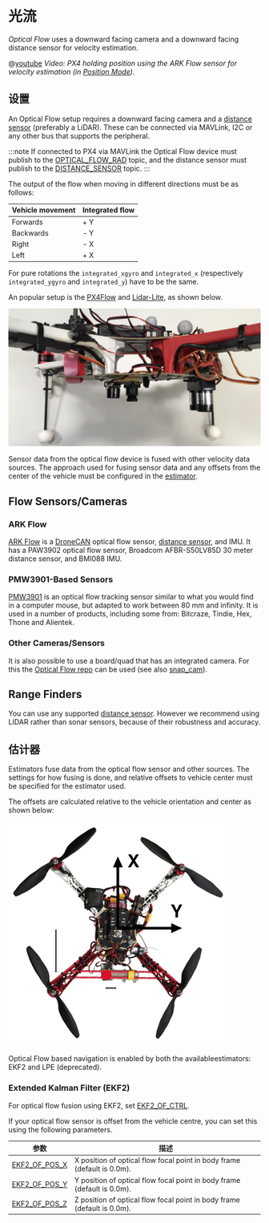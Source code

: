 # 光流

*Optical Flow* uses a downward facing camera and a downward facing distance sensor for velocity estimation.

@[youtube](https://youtu.be/aPQKgUof3Pc) *Video: PX4 holding position using the ARK Flow sensor for velocity estimation (in [Position Mode](../flight_modes/position_mc.md)).* 
<!-- ARK Flow with PX4 Optical Flow Position Hold: 20210605 -->

## 设置

An Optical Flow setup requires a downward facing camera and a [distance sensor](../sensor/rangefinders.md) (preferably a LiDAR). These can be connected via MAVLink, I2C or any other bus that supports the peripheral.

:::note
If connected to PX4 via MAVLink the Optical Flow device must publish to the [OPTICAL_FLOW_RAD](https://mavlink.io/en/messages/common.html#OPTICAL_FLOW_RAD) topic, and the distance sensor must publish to the [DISTANCE_SENSOR](https://mavlink.io/en/messages/common.html#DISTANCE_SENSOR) topic.
:::

The output of the flow when moving in different directions must be as follows:

| Vehicle movement | Integrated flow |
| ---------------- | --------------- |
| Forwards         | + Y             |
| Backwards        | - Y             |
| Right            | - X             |
| Left             | + X             |

For pure rotations the `integrated_xgyro` and `integrated_x` (respectively `integrated_ygyro` and `integrated_y`) have to be the same.

An popular setup is the [PX4Flow](../sensor/px4flow.md) and [Lidar-Lite](../sensor/lidar_lite.md), as shown below.

![Optical flow lidar attached](../../assets/hardware/sensors/optical_flow/flow_lidar_attached.jpg)

Sensor data from the optical flow device is fused with other velocity data sources. The approach used for fusing sensor data and any offsets from the center of the vehicle must be configured in the [estimator](#estimators).


## Flow Sensors/Cameras

### ARK Flow

[ARK Flow](../dronecan/ark_flow.md) is a [DroneCAN](../dronecan/README.md) optical flow sensor, [distance sensor](../sensor/rangefinders.md), and IMU. It has a PAW3902 optical flow sensor, Broadcom AFBR-S50LV85D 30 meter distance sensor, and BMI088 IMU.

### PMW3901-Based Sensors

[PMW3901](../sensor/pmw3901.md) is an optical flow tracking sensor similar to what you would find in a computer mouse, but adapted to work between 80 mm and infinity. It is used in a number of products, including some from: Bitcraze, Tindie, Hex, Thone and Alientek.

### Other Cameras/Sensors

It is also possible to use a board/quad that has an integrated camera. For this the [Optical Flow repo](https://github.com/PX4/OpticalFlow) can be used (see also [snap_cam](https://github.com/PX4/snap_cam)).


## Range Finders

You can use any supported [distance sensor](../sensor/rangefinders.md). However we recommend using LIDAR rather than sonar sensors, because of their robustness and accuracy.


## 估计器

Estimators fuse data from the optical flow sensor and other sources. The settings for how fusing is done, and relative offsets to vehicle center must be specified for the estimator used.

The offsets are calculated relative to the vehicle orientation and center as shown below:

![Optical Flow offsets](../../assets/hardware/sensors/optical_flow/px4flow_offset.png)

Optical Flow based navigation is enabled by both the availableestimators: EKF2 and LPE (deprecated).

<a id="ekf2"></a>

### Extended Kalman Filter (EKF2)

For optical flow fusion using EKF2, set [EKF2_OF_CTRL](../advanced_config/parameter_reference.md#EKF2_OF_CTRL).

If your optical flow sensor is offset from the vehicle centre, you can set this using the following parameters.

| 参数                                                                                                         | 描述                                                                      |
| ---------------------------------------------------------------------------------------------------------- | ----------------------------------------------------------------------- |
| <span id="EKF2_OF_POS_X"></span>[EKF2_OF_POS_X](../advanced_config/parameter_reference.md#EKF2_OF_POS_X) | X position of optical flow focal point in body frame (default is 0.0m). |
| <span id="EKF2_OF_POS_Y"></span>[EKF2_OF_POS_Y](../advanced_config/parameter_reference.md#EKF2_OF_POS_Y) | Y position of optical flow focal point in body frame (default is 0.0m). |
| <span id="EKF2_OF_POS_Z"></span>[EKF2_OF_POS_Z](../advanced_config/parameter_reference.md#EKF2_OF_POS_Z) | Z position of optical flow focal point in body frame (default is 0.0m). |




